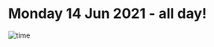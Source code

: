 # Monday 14 Jun 2021 - all day!
![time](https://github.com/rich-ctm/today/workflows/time/badge.svg)
